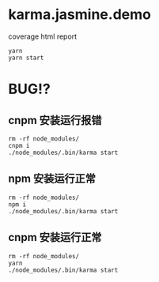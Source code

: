 # karma.jasmine.demo
coverage html report

```
yarn
yarn start
```

# BUG!?

## cnpm 安装运行报错

```
rm -rf node_modules/
cnpm i
./node_modules/.bin/karma start
```

## npm 安装运行正常

```
rm -rf node_modules/
npm i
./node_modules/.bin/karma start
```

## cnpm 安装运行正常

```
rm -rf node_modules/
yarn
./node_modules/.bin/karma start
```
